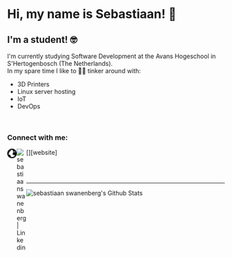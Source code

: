 # Hi, my name is Sebastiaan! 👋

## I'm a student! 🤓
 I'm currently studying Software Development at the Avans Hogeschool in S'Hertogenbosch (The Netherlands). 
<br>
In my spare time I like to 👨‍💻 tinker around with:
- 3D Printers
- Linux server hosting
- IoT
- DevOps


<br>

### Connect with me:
[<img align="left" alt="staeble.it | Website" width="22px" src="https://raw.githubusercontent.com/iconic/open-iconic/master/svg/globe.svg"  />][website]
[<img align="left" alt="sebastiaanswanenberg | Linkedin" width="22px" src="https://cdn.jsdelivr.net/npm/simple-icons@3.6.0/icons/linkedin.svg"  />][linkedin]

<br />
<br />

---

<img align="left" alt="sebastiaan swanenberg's Github Stats" src="https://github-readme-stats.vercel.app/api?username=sebastiaanswanenberg&show_icons=true&hide_border=true">

[linkedin]: https://www.linkedin.com/
[company]: https://www.staeble.it/
